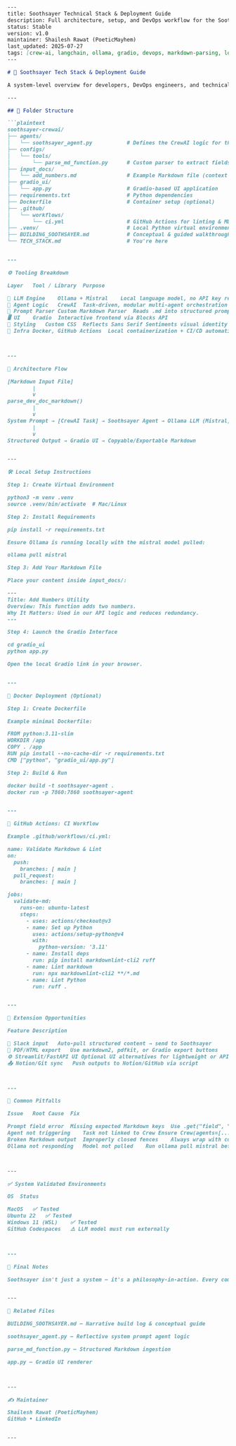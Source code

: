 ```markdown

---
title: Soothsayer Technical Stack & Deployment Guide
description: Full architecture, setup, and DevOps workflow for the Soothsayer agentic AI system powered by CrewAI, LangChain, and Gradio.
status: Stable
version: v1.0
maintainer: Shailesh Rawat (PoeticMayhem)
last_updated: 2025-07-27
tags: [crew-ai, langchain, ollama, gradio, devops, markdown-parsing, local-agent, docker, github-actions]
---

# 🧱 Soothsayer Tech Stack & Deployment Guide

A system-level overview for developers, DevOps engineers, and technical content builders working with the Soothsayer agentic AI system. This document includes architecture, setup, local and containerized deployment, CI/CD guidance, and extension patterns.

---

## 📁 Folder Structure

```plaintext
soothsayer-crewai/
├── agents/
│   └── soothsayer_agent.py           # Defines the CrewAI logic for the reflective agent
├── configs/
│   └── tools/
│       └── parse_md_function.py      # Custom parser to extract fields from Markdown
├── input_docs/
│   └── add_numbers.md                # Example Markdown file (context input)
├── gradio_ui/
│   └── app.py                        # Gradio-based UI application
├── requirements.txt                  # Python dependencies
├── Dockerfile                        # Container setup (optional)
├── .github/
│   └── workflows/
│       └── ci.yml                    # GitHub Actions for linting & MD validation
├── .venv/                            # Local Python virtual environment (ignored)
├── BUILDING_SOOTHSAYER.md            # Conceptual & guided walkthrough
└── TECH_STACK.md                     # You're here


---

⚙️ Tooling Breakdown

Layer	Tool / Library	Purpose

🧠 LLM Engine	Ollama + Mistral	Local language model, no API key required
🧩 Agent Logic	CrewAI	Task-driven, modular multi-agent orchestration
📄 Prompt Parser	Custom Markdown Parser	Reads .md into structured prompt components
🖥 UI	Gradio	Interactive frontend via Blocks API
🎨 Styling	Custom CSS	Reflects Sans Serif Sentiments visual identity
🔧 Infra	Docker, GitHub Actions	Local containerization + CI/CD automation



---

🧠 Architecture Flow

[Markdown Input File]
        |
        v
parse_dev_doc_markdown()
        |
        v
System Prompt → [CrewAI Task] → Soothsayer Agent → Ollama LLM (Mistral)
        |
        v
Structured Output → Gradio UI → Copyable/Exportable Markdown


---

🛠 Local Setup Instructions

Step 1: Create Virtual Environment

python3 -m venv .venv
source .venv/bin/activate  # Mac/Linux

Step 2: Install Requirements

pip install -r requirements.txt

Ensure Ollama is running locally with the mistral model pulled:

ollama pull mistral

Step 3: Add Your Markdown File

Place your content inside input_docs/:

---
Title: Add Numbers Utility
Overview: This function adds two numbers.
Why It Matters: Used in our API logic and reduces redundancy.
---

Step 4: Launch the Gradio Interface

cd gradio_ui
python app.py

Open the local Gradio link in your browser.


---

🐳 Docker Deployment (Optional)

Step 1: Create Dockerfile

Example minimal Dockerfile:

FROM python:3.11-slim
WORKDIR /app
COPY . /app
RUN pip install --no-cache-dir -r requirements.txt
CMD ["python", "gradio_ui/app.py"]

Step 2: Build & Run

docker build -t soothsayer-agent .
docker run -p 7860:7860 soothsayer-agent


---

🚀 GitHub Actions: CI Workflow

Example .github/workflows/ci.yml:

name: Validate Markdown & Lint
on:
  push:
    branches: [ main ]
  pull_request:
    branches: [ main ]

jobs:
  validate-md:
    runs-on: ubuntu-latest
    steps:
      - uses: actions/checkout@v3
      - name: Set up Python
        uses: actions/setup-python@v4
        with:
          python-version: '3.11'
      - name: Install deps
        run: pip install markdownlint-cli2 ruff
      - name: Lint markdown
        run: npx markdownlint-cli2 **/*.md
      - name: Lint Python
        run: ruff .


---

🧩 Extension Opportunities

Feature	Description

🔄 Slack input	Auto-pull structured content → send to Soothsayer
📝 PDF/HTML export	Use markdown2, pdfkit, or Gradio export buttons
⚙️ Streamlit/FastAPI UI	Optional UI alternatives for lightweight or API-driven deployment
📤 Notion/Git sync	Push outputs to Notion/GitHub via script



---

🧨 Common Pitfalls

Issue	Root Cause	Fix

Prompt field error	Missing expected Markdown keys	Use .get("field", "") in parser
Agent not triggering	Task not linked to Crew	Ensure Crew(agents=[...], tasks=[...]) is configured
Broken Markdown output	Improperly closed fences	Always wrap with consistent ```markdown syntax
Ollama not responding	Model not pulled	Run ollama pull mistral before launching app



---

✅ System Validated Environments

OS	Status

MacOS	✅ Tested
Ubuntu 22	✅ Tested
Windows 11 (WSL)	✅ Tested
GitHub Codespaces	⚠️ LLM model must run externally



---

🧠 Final Notes

Soothsayer isn't just a system — it's a philosophy-in-action. Every component is designed to help you translate fuzzy ideas into structured intelligence, grounded in your own context and tone. This technical stack is modular, extensible, and ready to scale across content, communication, and product documentation workflows.


---

🔗 Related Files

BUILDING_SOOTHSAYER.md — Narrative build log & conceptual guide

soothsayer_agent.py — Reflective system prompt agent logic

parse_md_function.py — Structured Markdown ingestion

app.py — Gradio UI renderer



---

✍ Maintainer

Shailesh Rawat (PoeticMayhem)
GitHub • LinkedIn


---

```

